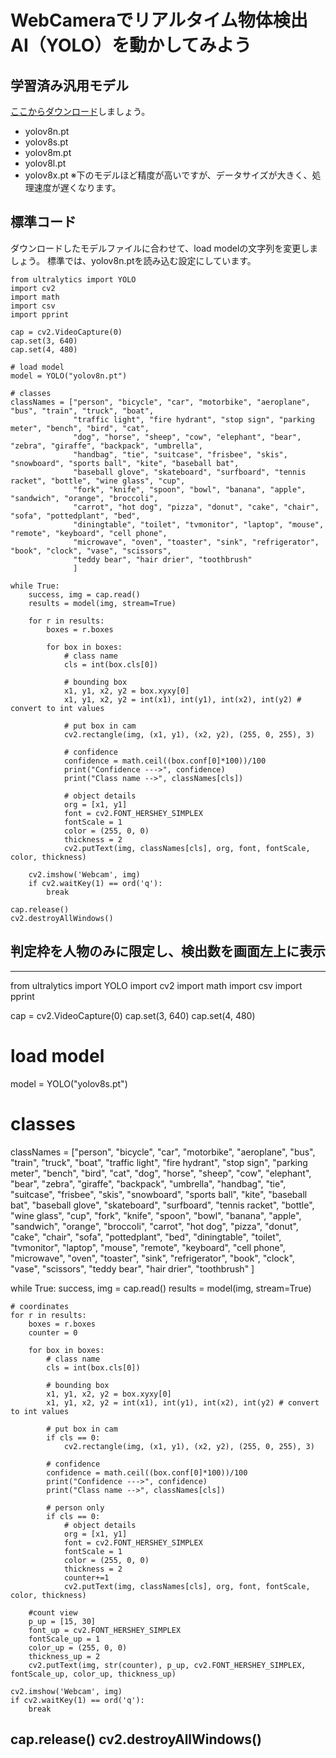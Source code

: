 # WebCameraでリアルタイム物体検出AI（YOLO）を動かしてみよう

## 学習済み汎用モデル
[ここからダウンロード](https://huggingface.co/Ultralytics/YOLOv8/tree/main)しましょう。
- yolov8n.pt
- yolov8s.pt
- yolov8m.pt
- yolov8l.pt
- yolov8x.pt
※下のモデルほど精度が高いですが、データサイズが大きく、処理速度が遅くなります。

## 標準コード
ダウンロードしたモデルファイルに合わせて、load modelの文字列を変更しましょう。
標準では、yolov8n.ptを読み込む設定にしています。
```
from ultralytics import YOLO
import cv2
import math 
import csv 
import pprint 

cap = cv2.VideoCapture(0)
cap.set(3, 640)
cap.set(4, 480)

# load model
model = YOLO("yolov8n.pt")

# classes
classNames = ["person", "bicycle", "car", "motorbike", "aeroplane", "bus", "train", "truck", "boat",
              "traffic light", "fire hydrant", "stop sign", "parking meter", "bench", "bird", "cat",
              "dog", "horse", "sheep", "cow", "elephant", "bear", "zebra", "giraffe", "backpack", "umbrella",
              "handbag", "tie", "suitcase", "frisbee", "skis", "snowboard", "sports ball", "kite", "baseball bat",
              "baseball glove", "skateboard", "surfboard", "tennis racket", "bottle", "wine glass", "cup",
              "fork", "knife", "spoon", "bowl", "banana", "apple", "sandwich", "orange", "broccoli",
              "carrot", "hot dog", "pizza", "donut", "cake", "chair", "sofa", "pottedplant", "bed",
              "diningtable", "toilet", "tvmonitor", "laptop", "mouse", "remote", "keyboard", "cell phone",
              "microwave", "oven", "toaster", "sink", "refrigerator", "book", "clock", "vase", "scissors",
              "teddy bear", "hair drier", "toothbrush"
              ]

while True:
    success, img = cap.read()
    results = model(img, stream=True)

    for r in results:
        boxes = r.boxes

        for box in boxes:
            # class name
            cls = int(box.cls[0])

            # bounding box
            x1, y1, x2, y2 = box.xyxy[0]
            x1, y1, x2, y2 = int(x1), int(y1), int(x2), int(y2) # convert to int values

            # put box in cam
            cv2.rectangle(img, (x1, y1), (x2, y2), (255, 0, 255), 3)

            # confidence
            confidence = math.ceil((box.conf[0]*100))/100
            print("Confidence --->", confidence)
            print("Class name -->", classNames[cls])

            # object details
            org = [x1, y1]
            font = cv2.FONT_HERSHEY_SIMPLEX
            fontScale = 1
            color = (255, 0, 0)
            thickness = 2
            cv2.putText(img, classNames[cls], org, font, fontScale, color, thickness)

    cv2.imshow('Webcam', img)
    if cv2.waitKey(1) == ord('q'):
        break

cap.release()
cv2.destroyAllWindows()
```

## 判定枠を人物のみに限定し、検出数を画面左上に表示

---
from ultralytics import YOLO
import cv2
import math 
import csv 
import pprint 

cap = cv2.VideoCapture(0)
cap.set(3, 640)
cap.set(4, 480)

# load model
model = YOLO("yolov8s.pt")

# classes
classNames = ["person", "bicycle", "car", "motorbike", "aeroplane", "bus", "train", "truck", "boat",
              "traffic light", "fire hydrant", "stop sign", "parking meter", "bench", "bird", "cat",
              "dog", "horse", "sheep", "cow", "elephant", "bear", "zebra", "giraffe", "backpack", "umbrella",
              "handbag", "tie", "suitcase", "frisbee", "skis", "snowboard", "sports ball", "kite", "baseball bat",
              "baseball glove", "skateboard", "surfboard", "tennis racket", "bottle", "wine glass", "cup",
              "fork", "knife", "spoon", "bowl", "banana", "apple", "sandwich", "orange", "broccoli",
              "carrot", "hot dog", "pizza", "donut", "cake", "chair", "sofa", "pottedplant", "bed",
              "diningtable", "toilet", "tvmonitor", "laptop", "mouse", "remote", "keyboard", "cell phone",
              "microwave", "oven", "toaster", "sink", "refrigerator", "book", "clock", "vase", "scissors",
              "teddy bear", "hair drier", "toothbrush"
              ]

while True:
    success, img = cap.read()
    results = model(img, stream=True)

    # coordinates
    for r in results:
        boxes = r.boxes
        counter = 0

        for box in boxes:
            # class name
            cls = int(box.cls[0])

            # bounding box
            x1, y1, x2, y2 = box.xyxy[0]
            x1, y1, x2, y2 = int(x1), int(y1), int(x2), int(y2) # convert to int values

            # put box in cam
            if cls == 0:
                cv2.rectangle(img, (x1, y1), (x2, y2), (255, 0, 255), 3)

            # confidence
            confidence = math.ceil((box.conf[0]*100))/100
            print("Confidence --->", confidence)
            print("Class name -->", classNames[cls])

            # person only
            if cls == 0:
                # object details
                org = [x1, y1]
                font = cv2.FONT_HERSHEY_SIMPLEX
                fontScale = 1
                color = (255, 0, 0)
                thickness = 2
                counter+=1
                cv2.putText(img, classNames[cls], org, font, fontScale, color, thickness)

        #count view
        p_up = [15, 30]
        font_up = cv2.FONT_HERSHEY_SIMPLEX
        fontScale_up = 1
        color_up = (255, 0, 0)
        thickness_up = 2
        cv2.putText(img, str(counter), p_up, cv2.FONT_HERSHEY_SIMPLEX, fontScale_up, color_up, thickness_up)

    cv2.imshow('Webcam', img)
    if cv2.waitKey(1) == ord('q'):
        break

cap.release()
cv2.destroyAllWindows()
---
